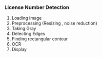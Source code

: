 ### License Number Detection

1. Loading image
2. Preprocessing (Resizing , noise reduction)
3. Taking Gray
4. Detecting Edges
5. Finding rectangular contour
6. OCR
7. Display



